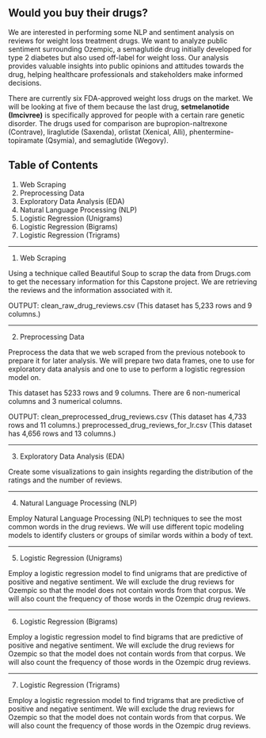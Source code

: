 Would you buy their drugs?
----------------------------

We are interested in performing some NLP and sentiment analysis on reviews for weight loss treatment drugs. We want to analyze public sentiment surrounding Ozempic, a semaglutide drug initially developed for type 2 diabetes but also used off-label for weight loss. Our analysis provides valuable insights into public opinions and attitudes towards the drug, helping healthcare professionals and stakeholders make informed decisions.

There are currently six FDA-approved weight loss drugs on the market. We will be looking at five of them because the last drug, **setmelanotide (Imcivree)** is specifically approved for people with a certain rare genetic disorder. The drugs used for comparison are bupropion-naltrexone (Contrave), liraglutide (Saxenda), orlistat (Xenical, Alli), phentermine-topiramate (Qsymia), and semaglutide (Wegovy).

Table of Contents
-----------------

1. Web Scraping
2. Preprocessing Data
3. Exploratory Data Analysis (EDA)
4. Natural Language Processing (NLP)
5. Logistic Regression (Unigrams)
6. Logistic Regression (Bigrams)
7. Logistic Regression (Trigrams)


---------------
1. Web Scraping

Using a technique called Beautiful Soup to scrap the data from Drugs.com to get the necessary information for this Capstone project. We are retrieving the reviews and the information associated with it.

OUTPUT: clean_raw_drug_reviews.csv (This dataset has 5,233 rows and 9 columns.)

---------------------
2. Preprocessing Data

Preprocess the data that we web scraped from the previous notebook to prepare it for later analysis. We will prepare two data frames, one to use for exploratory data analysis and one to use to perform a logistic regression model on.

This dataset has 5233 rows and 9 columns. There are 6 non-numerical columns and 3 numerical columns.

OUTPUT: clean_preprocessed_drug_reviews.csv (This dataset has 4,733 rows and 11 columns.)
        preprocessed_drug_reviews_for_lr.csv (This dataset has 4,656 rows and 13 columns.)

----------------------------------
3. Exploratory Data Analysis (EDA)

Create some visualizations to gain insights regarding the distribution of the ratings and the number of reviews.

------------------------------------
4. Natural Language Processing (NLP)

Employ Natural Language Processing (NLP) techniques to see the most common words in the drug reviews. We will use different topic modeling models to identify clusters or groups of similar words within a body of text.

---------------------------------
5. Logistic Regression (Unigrams)

Employ a logistic regression model to find unigrams that are predictive of positive and negative sentiment. We will exclude the drug reviews for Ozempic so that the model does not contain words from that corpus. We will also count the frequency of those words in the Ozempic drug reviews.

--------------------------------
6. Logistic Regression (Bigrams)

Employ a logistic regression model to find bigrams that are predictive of positive and negative sentiment. We will exclude the drug reviews for Ozempic so that the model does not contain words from that corpus. We will also count the frequency of those words in the Ozempic drug reviews.

---------------------------------
7. Logistic Regression (Trigrams)

Employ a logistic regression model to find trigrams that are predictive of positive and negative sentiment. We will exclude the drug reviews for Ozempic so that the model does not contain words from that corpus. We will also count the frequency of those words in the Ozempic drug reviews.
